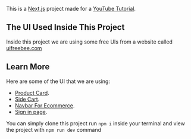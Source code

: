 This is a [Next.js](https://nextjs.org/) project made for a [YouTube Tutorial](https://youtube.com/watch?v=0qcYeqvCZnY).

## The UI Used Inside This Project

Inside this project we are using some free UIs from a website called [uifreebee.com](https://uifreebee.com)

## Learn More

Here are some of the UI that we are using:

- [Product Card](https://www.uifreebee.com/components/free-stunning-and-interactive-product-cards-for-your-ecommerce-store-react-tailwind-css-and).
- [Side Cart](https://www.uifreebee.com/components/free-ui-component-to-display-products-in-a-side-cart-with-react-tailwind-and-typescript).
- [Navbar For Ecommerce](https://www.uifreebee.com/free-react-components/navigation-bar).
- [Sign in page](https://www.uifreebee.com/components/streamlined-user-authentication-react-signup-sign-in-and-forgot-password-tailwind-css).

You can simply clone this project run `npm i` inside your terminal and view the project with `npm run dev` command
